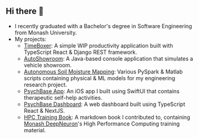 ## Hi there 👋

- I recently graduated with a Bachelor's degree in Software Engineering from Monash University.
- My projects:
  - [TimeBoxer](https://github.com/linton2000/TimeBoxer): A simple WIP productivity application built with TypeScript React & Django REST framework.
  - [AutoShowroom](https://github.com/linton2000/AutoShowroom_Console_App): A Java-based console application that simulates a vehicle showroom.
  - [Autonomous Soil Moisture Mapping](https://github.com/linton2000/Autonomous-Soil-Moisture-Mapping): Various PySpark & Matlab scripts containing physical & ML models for my engineering research project.
  - [PsychBase App](https://github.com/Sparrow-HealthTech/ios-app): An iOS app I built using SwiftUI that contains therapeutic self-help activities.
  - [PsychBase Dashboard](https://github.com/Sparrow-HealthTech/dashboard-frontend): A web dashboard built using TypeScript React & NextJS.
  - [HPC Training Book](https://github.com/MonashDeepNeuron/HPC-Training): A markdown book I contributed to, containing [Monash DeepNeuron](https://deepneuron.org/)'s High Performance Computing training material.
